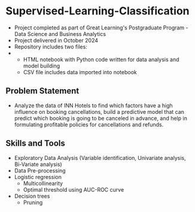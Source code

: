 # Supervised-Learning-Classification

- Project completed as part of Great Learning's Postgraduate Program - Data Science and Business Analytics
- Project delivered in October 2024
- Repository includes two files:
- 
  - HTML notebook with Python code written for data analysis and model building
  - CSV file includes data imported into notebook
    
## Problem Statement
- Analyze the data of INN Hotels to find which factors have a high influence on booking cancellations, build a predictive model that can predict which booking is going to be canceled in advance, and help in formulating profitable policies for cancellations and refunds.
  
## Skills and Tools
- Exploratory Data Analysis (Variable identification, Univariate analysis, Bi-Variate analysis)
- Data Pre-processing
- Logistic regression
  - Multicollinearity
  - Optimal threshold using AUC-ROC curve
- Decision trees
  - Pruning
